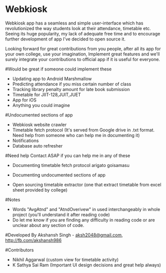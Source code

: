 # Webkiosk
Webkiosk app has a seamless and simple user-interface which has revolutionized the way students look at their attendance, timetable etc.
Seeing its huge popularity, my lack of adequate free time and to encourage further development of app I've decided to open source it.

Looking forward for great contributions from you people, after all its app for your own college, use your imagination,
Implement great features and we'll surely integrate your contributions to official app if it is useful for everyone.


#Would be great if someone could implement these
* Updating app to Android Marshmallow
* Predicting attendance if you miss certain number of class
* Tracking library penalty amount for late book submission
* Timetable for JIIT-128,JUIT,JUET
* App for iOS
* Anything you could imagine


#Undocumented sections of app
* Webkiosk website crawler
* Timetable fetch protocol (It's served from Google drive in .txt format. Need help from someone who can help me in documenting it)
* Notifications
* Database auto refresher


#Need help
Contact ASAP if you can help me in any of these

* Documenting timetable fetch protocol
arigato goisamasu

* Documenting undocumented sections of app
* Open sourcing timetable extractor (one that extract timetable from excel sheet provided by college)


#Notes
* Words "AvgAtnd" and "AtndOverivew" in used interchangeably in whole project (you'll understand it after reading code)
* Do let me know if you are finding any difficulty in reading code or are unclear about any section of code.



#Developed By
Akshansh Singh - aksh2048@gmail.com, http://fb.com/akshansh986

#Contributors
* Nikhil Aggarwal (custom view for timetable activity)
* K Sathya Sai Ram (Important UI design decisions and great help always)


